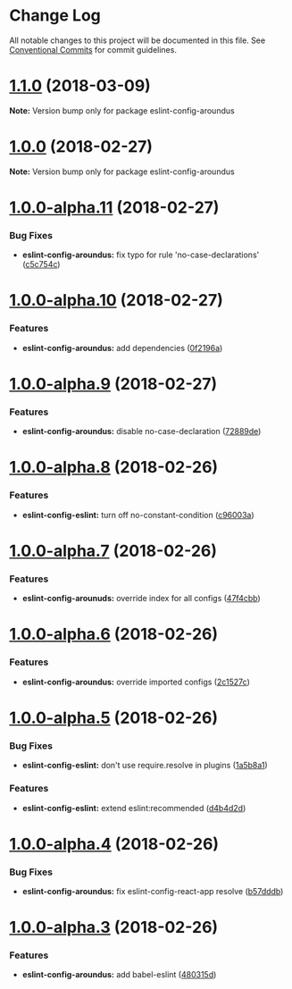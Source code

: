 # Change Log

All notable changes to this project will be documented in this file.
See [Conventional Commits](https://conventionalcommits.org) for commit guidelines.

<a name="1.1.0"></a>
# [1.1.0](https://github.com/aroundus-inc/js-packages/compare/eslint-config-aroundus@1.0.0...eslint-config-aroundus@1.1.0) (2018-03-09)




**Note:** Version bump only for package eslint-config-aroundus

<a name="1.0.0"></a>
# [1.0.0](https://github.com/aroundus-inc/js-packages/compare/eslint-config-aroundus@1.0.0-alpha.11...eslint-config-aroundus@1.0.0) (2018-02-27)




**Note:** Version bump only for package eslint-config-aroundus

<a name="1.0.0-alpha.11"></a>
# [1.0.0-alpha.11](https://github.com/aroundus-inc/js-packages/compare/eslint-config-aroundus@1.0.0-alpha.10...eslint-config-aroundus@1.0.0-alpha.11) (2018-02-27)


### Bug Fixes

* **eslint-config-aroundus:** fix typo for rule 'no-case-declarations' ([c5c754c](https://github.com/aroundus-inc/js-packages/commit/c5c754c))




<a name="1.0.0-alpha.10"></a>
# [1.0.0-alpha.10](https://github.com/aroundus-inc/js-packages/compare/eslint-config-aroundus@1.0.0-alpha.9...eslint-config-aroundus@1.0.0-alpha.10) (2018-02-27)


### Features

* **eslint-config-aroundus:** add dependencies ([0f2196a](https://github.com/aroundus-inc/js-packages/commit/0f2196a))




<a name="1.0.0-alpha.9"></a>
# [1.0.0-alpha.9](https://github.com/aroundus-inc/js-packages/compare/eslint-config-aroundus@1.0.0-alpha.8...eslint-config-aroundus@1.0.0-alpha.9) (2018-02-27)


### Features

* **eslint-config-aroundus:** disable no-case-declaration ([72889de](https://github.com/aroundus-inc/js-packages/commit/72889de))




<a name="1.0.0-alpha.8"></a>
# [1.0.0-alpha.8](https://github.com/aroundus-inc/js-packages/compare/eslint-config-aroundus@1.0.0-alpha.7...eslint-config-aroundus@1.0.0-alpha.8) (2018-02-26)


### Features

* **eslint-config-eslint:** turn off no-constant-condition ([c96003a](https://github.com/aroundus-inc/js-packages/commit/c96003a))




<a name="1.0.0-alpha.7"></a>
# [1.0.0-alpha.7](https://github.com/aroundus-inc/js-packages/compare/eslint-config-aroundus@1.0.0-alpha.6...eslint-config-aroundus@1.0.0-alpha.7) (2018-02-26)


### Features

* **eslint-config-arounuds:** override index for all configs ([47f4cbb](https://github.com/aroundus-inc/js-packages/commit/47f4cbb))




<a name="1.0.0-alpha.6"></a>
# [1.0.0-alpha.6](https://github.com/aroundus-inc/js-packages/compare/eslint-config-aroundus@1.0.0-alpha.5...eslint-config-aroundus@1.0.0-alpha.6) (2018-02-26)


### Features

* **eslint-config-aroundus:** override imported configs ([2c1527c](https://github.com/aroundus-inc/js-packages/commit/2c1527c))




<a name="1.0.0-alpha.5"></a>
# [1.0.0-alpha.5](https://github.com/aroundus-inc/js-packages/compare/eslint-config-aroundus@1.0.0-alpha.4...eslint-config-aroundus@1.0.0-alpha.5) (2018-02-26)


### Bug Fixes

* **eslint-config-eslint:** don't use require.resolve in plugins ([1a5b8a1](https://github.com/aroundus-inc/js-packages/commit/1a5b8a1))


### Features

* **eslint-config-eslint:** extend eslint:recommended ([d4b4d2d](https://github.com/aroundus-inc/js-packages/commit/d4b4d2d))




<a name="1.0.0-alpha.4"></a>
# [1.0.0-alpha.4](https://github.com/aroundus-inc/js-packages/compare/eslint-config-aroundus@1.0.0-alpha.3...eslint-config-aroundus@1.0.0-alpha.4) (2018-02-26)


### Bug Fixes

* **eslint-config-aroundus:** fix eslint-config-react-app resolve ([b57dddb](https://github.com/aroundus-inc/js-packages/commit/b57dddb))




<a name="1.0.0-alpha.3"></a>
# [1.0.0-alpha.3](https://github.com/aroundus-inc/js-packages/compare/eslint-config-aroundus@1.0.0-alpha.2...eslint-config-aroundus@1.0.0-alpha.3) (2018-02-26)


### Features

* **eslint-config-aroundus:** add babel-eslint ([480315d](https://github.com/aroundus-inc/js-packages/commit/480315d))
